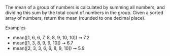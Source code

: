 The mean of a group of numbers is calculated by summing all numbers, and dividing this sum by the total count of numbers in the group. Given a sorted array of numbers, return the mean (rounded to one decimal place).

Examples
-   mean([1, 6, 6, 7, 8, 8, 9, 10, 10]) ➞ 7.2
-   mean([1, 3, 8, 9, 9, 10]) ➞ 6.7
-   mean([2, 3, 3, 6, 6, 8, 9, 10]) ➞ 5.9
